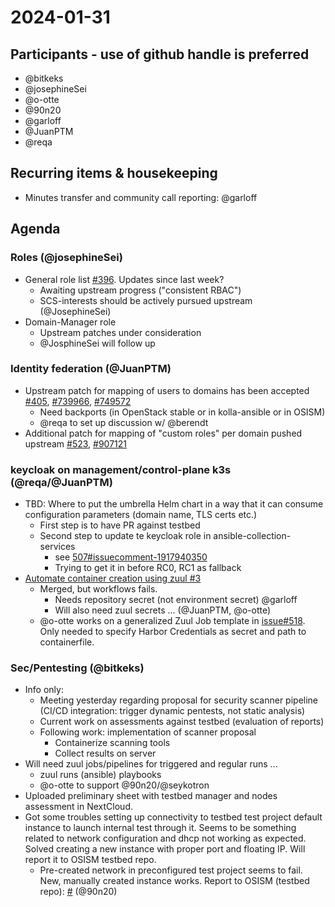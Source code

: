 # 2024-01-31

## Participants - use of github handle is preferred
* @bitkeks
* @josephineSei
* @o-otte
* @90n20
* @garloff
* @JuanPTM
* @reqa

## Recurring items & housekeeping
* Minutes transfer and community call reporting: @garloff

## Agenda

### Roles (@josephineSei)
* General role list [#396](https://github.com/SovereignCloudStack/issues/issues/396). Updates since last week?
    * Awaiting upstream progress ("consistent RBAC")
    * SCS-interests should be actively pursued upstream (@JosephineSei)
* Domain-Manager role
    * Upstream patches under consideration
    * @JosphineSei will follow up

### Identity federation (@JuanPTM)
* Upstream patch for mapping of users to domains has been accepted [#405](https://github.com/SovereignCloudStack/issues/issues/405), [#739966](https://review.opendev.org/c/openstack/keystone/+/739966), [#749572](https://review.opendev.org/c/openstack/python-openstackclient/+/749572)
    * Need backports (in OpenStack stable or in kolla-ansible or in OSISM)
    * @reqa to set up discussion w/ @berendt
* Additional patch for mapping of "custom roles" per domain pushed upstream [#523](https://github.com/SovereignCloudStack/issues/issues/523), [#907121](https://review.opendev.org/c/openstack/keystone/+/907121)

### keycloak on management/control-plane k3s (@reqa/@JuanPTM)
* TBD: Where to put the umbrella Helm chart in a way that it can consume configuration parameters (domain name, TLS certs etc.)
    * First step is to have PR against testbed
    * Second step to update te keycloak role in ansible-collection-services
        * see [507#issuecomment-1917940350](https://github.com/SovereignCloudStack/issues/issues/507#issuecomment-1917940350)
        * Trying to get it in before RC0, RC1 as fallback
* [Automate container creation using zuul #3](https://github.com/SovereignCloudStack/container-images/pull/3)
    * Merged, but workflows fails.
        * Needs repository secret (not environment secret) @garloff
        * Will also need zuul secrets ... (@JuanPTM, @o-otte)
    * @o-otte works on a generalized Zuul Job template in [issue#518](https://github.com/SovereignCloudStack/issues/issues/518). Only needed to specify Harbor Credentials as secret and path to containerfile.

### Sec/Pentesting (@bitkeks)
* Info only: 
    * Meeting yesterday regarding proposal for security scanner pipeline (CI/CD integration: trigger dynamic pentests, not static analysis)
    * Current work on assessments against testbed (evaluation of reports)
    * Following work: implementation of scanner proposal
        * Containerize scanning tools
        * Collect results on server
* Will need zuul jobs/pipelines for triggered and regular runs ...
    * zuul runs (ansible) playbooks
    * @o-otte to support @90n20/@seykotron
* Uploaded preliminary sheet with testbed manager and nodes assessment in NextCloud.
* Got some troubles setting up connectivity to testbed test project default instance to launch internal test through it. Seems to be something related to network configuration and dhcp not working as expected. Solved creating a new instance with proper port and floating IP. Will report it to OSISM testbed repo.
    * Pre-created network in preconfigured test project seems to fail. New, manually created instance works. Report to OSISM (testbed repo): [#](https://github.com/OSISM/testbed/issue/) (@90n20)


